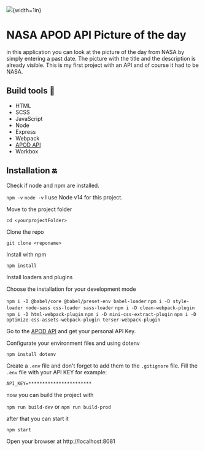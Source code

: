 ![](https://www.nasa.gov/sites/default/files/thumbnails/image/nasa-logo-web-rgb.png){width=1in}

# NASA APOD API Picture of the day

in this application you can look at the picture of the day from NASA by simply entering a past date. The picture with the title and the description is already visible. This is my first project with an API and of course it had to be NASA.

## Build tools :hammer:

- HTML
- SCSS
- JavaScript
- Node
- Express
- Webpack
- [APOD API](https://github.com/nasa/apod-api)
- Workbox

## Installation :on:

Check if node and npm are installed.

`npm -v`
`node -v`
I use Node v14 for this project.

Move to the project folder

`cd <yourprojectFolder>`

Clone the repo

`git clone <reponame>`

Install with npm

`npm install`

Install loaders and plugins

Choose the installation for your development mode

`npm i -D @babel/core @babel/preset-env babel-loader`
`npm i -D style-loader node-sass css-loader sass-loader`
`npm i -D clean-webpack-plugin`
`npm i -D html-webpack-plugin`
`npm i -D mini-css-extract-plugin`
`npm i -D optimize-css-assets-webpack-plugin terser-webpack-plugin`

Go to the [APOD API](https://api.nasa.gov/) and get your personal API Key.

Configurate your environment files and using dotenv

`npm install dotenv`

Create a `.env` file and don't forget to add them to the `.gitignore` file.
Fill the `.env` file with your API KEY for example:

`API_KEY=***********************`

now you can build the project with

`npm run build-dev` or `npm run build-prod`

after that you can start it

`npm start`

Open your browser at http://localhost:8081
